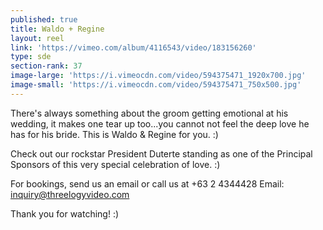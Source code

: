 ```yaml
---
published: true
title: Waldo + Regine
layout: reel
link: 'https://vimeo.com/album/4116543/video/183156260'
type: sde
section-rank: 37
image-large: 'https://i.vimeocdn.com/video/594375471_1920x700.jpg'
image-small: 'https://i.vimeocdn.com/video/594375471_750x500.jpg'
---
```

There's always something about the groom getting emotional at his wedding, it makes one tear up too...you cannot not feel the deep love he has for his bride. This is Waldo & Regine for you. :)

Check out our rockstar President Duterte standing as one of the Principal Sponsors of this very special celebration of love. :)

For bookings, send us an email or call us at +63 2 4344428
Email: inquiry@threelogyvideo.com

Thank you for watching! :)
